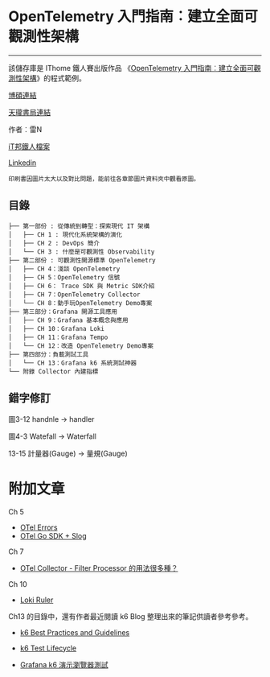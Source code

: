 # OpenTelemetry 入門指南︰建立全面可觀測性架構

---

該儲存庫是 IThome 鐵人賽出版作品 《[OpenTelemetry 入門指南︰建立全面可觀測性架構](https://www.drmaster.com.tw/bookinfo.asp?BookID=MP22334)》的程式範例。

[博碩連結](https://www.drmaster.com.tw/bookinfo.asp?BookID=MP22334)

[天瓏書局連結](https://www.tenlong.com.tw/products/9786263338739?list_name=p-r-zh_tw)

作者︰雷N

[iT邦鐵人檔案](https://ithelp.ithome.com.tw/users/20104930)

[Linkedin](https://www.linkedin.com/in/%E5%81%A5%E8%AA%A0-%E5%91%82-0631b4127/)

`印刷書因圖片太大以及對比問題，能前往各章節圖片資料夾中觀看原圖。`

## 目錄
```
├── 第一部份 : 從傳統到轉型：探索現代 IT 架構
│   ├── CH 1 : 現代化系統架構的演化
│   ├── CH 2 : DevOps 簡介
│   └── CH 3 : 什麼是可觀測性 Observability
├── 第二部份 : 可觀測性開源標準 OpenTelemetry
│   ├── CH 4：淺談 OpenTelemetry
│   ├── CH 5：OpenTelemetry 信號
│   ├── CH 6： Trace SDK 與 Metric SDK介紹
│   ├── CH 7：OpenTelemetry Collector
│   └── CH 8：動手玩OpenTelemetry Demo專案
├── 第三部分：Grafana 開源工具應用
│   ├── CH 9：Grafana 基本概念與應用
│   ├── CH 10：Grafana Loki
│   ├── CH 11：Grafana Tempo
│   └── CH 12：改造 OpenTelemetry Demo專案
├── 第四部分：負載測試工具
│   └── CH 13：Grafana k6 系統測試神器
└── 附錄 Collector 內建指標
```

## 錯字修訂

圖3-12 handnle -> handler

圖4-3 Watefall -> Waterfall

13-15 計量器(Gauge) -> 量規(Gauge)

# 附加文章

Ch 5 

- [OTel Errors](/ch5/OTel%20Errors.md)
- [OTel Go SDK + Slog](/ch5/rolldice/)

Ch 7
- [OTel Collector - Filter Processor 的用法很多種？](/ch7/filter_processor.md)

Ch 10
- [Loki Ruler](/ch10/loki_ruler/loki_ruler.md)

Ch13 的目錄中，還有作者最近閱讀 k6 Blog 整理出來的筆記供讀者參考參考。

- [k6 Best Practices and Guidelines](/ch13/k6%20Best%20practices%20and%20guidelines.md)

- [k6 Test Lifecycle](/ch13/k6%20Test%20lifecycle.md)

- [Grafana k6 演示瀏覽器測試](https://youtube.com/playlist?list=PLUPlX-9QUIrMc8ZoG68SWaC54gEnWFa24&si=m1tqV2M5viVTetHY)